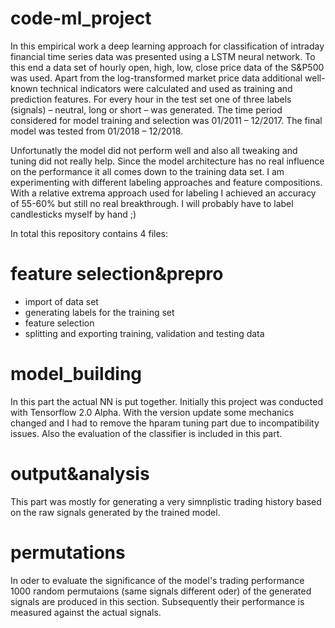 # code-ml_project

In this empirical work a deep learning approach for classification of intraday financial time series data
was presented using a LSTM neural network. To this end a data set of hourly open, high, low,
close price data of the S&P500 was used. Apart from the log-transformed market price data
additional well-known technical indicators were calculated and used as training and prediction
features. For every hour in the test set one of three labels (signals) – neutral, long or short – was
generated. The time period considered for model training and selection was 01/2011 – 12/2017.
The final model was tested from 01/2018 – 12/2018.

Unfortunatly the model did not perform well and also all tweaking and tuning did not really help. Since the model architecture has no real influence on the performance it all comes down to the training data set. I am experimenting with different labeling approaches and feature compositions. With a relative extrema approach used for labeling I achieved an accuracy of 55-60% but still no real breakthrough. I will probably have to label candlesticks myself by hand ;) 

In total this repository contains 4 files: 

# feature selection&prepro
* import of data set  
* generating labels for the training set
* feature selection
* splitting and exporting training, validation and testing data

# model_building
In this part the actual NN is put together. Initially this project was conducted with Tensorflow 2.0 Alpha. With the version update some mechanics changed and I had to remove the hparam tuning part due to incompatibility issues. 
Also the evaluation of the classifier is included in this part. 

# output&analysis
This part was mostly for generating a very simnplistic trading history based on the raw signals generated by the trained model. 

# permutations
In oder to evaluate the significance of the model's trading performance 1000 random permutaions (same signals different oder) of the generated signals are produced in this section. Subsequently their performance is measured against the actual signals. 
